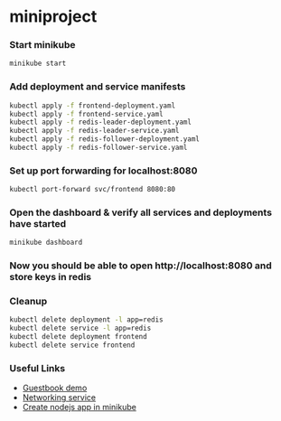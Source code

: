 # miniproject

### Start minikube
```bash
minikube start
```

### Add deployment and service manifests
```bash
kubectl apply -f frontend-deployment.yaml
kubectl apply -f frontend-service.yaml
kubectl apply -f redis-leader-deployment.yaml
kubectl apply -f redis-leader-service.yaml
kubectl apply -f redis-follower-deployment.yaml
kubectl apply -f redis-follower-service.yaml
```

### Set up port forwarding for localhost:8080
```bash
kubectl port-forward svc/frontend 8080:80
```

### Open the dashboard & verify all services and deployments have started
```bash
minikube dashboard
```

### Now you should be able to open http://localhost:8080 and store keys in redis

### Cleanup
```bash
kubectl delete deployment -l app=redis
kubectl delete service -l app=redis
kubectl delete deployment frontend
kubectl delete service frontend
```

### Useful Links
- [Guestbook demo](https://kubernetes.io/docs/tutorials/stateless-application/guestbook/)
- [Networking service](https://kubernetes.io/docs/concepts/services-networking/service/)
- [Create nodejs app in minikube](https://theekshanawj.medium.com/kubernetes-deploying-a-nodejs-app-in-minikube-local-development-92df31e0b037)

<!-- EXTRA INFO

minikube delete && minikube start --alsologtostderr

kubectl exec -it redis-leader-766465cd9c-vzkwc /bin/bash

kubectl create deployment redis6 --image=redis:6.2.6-bullseye
kubectl expose deployment redis6 --type=LoadBalancer --port=6379

kubectl create deployment nginx --image=nginx:1.16.1
kubectl expose deployment nginx --type=LoadBalancer --port=9001

-->
